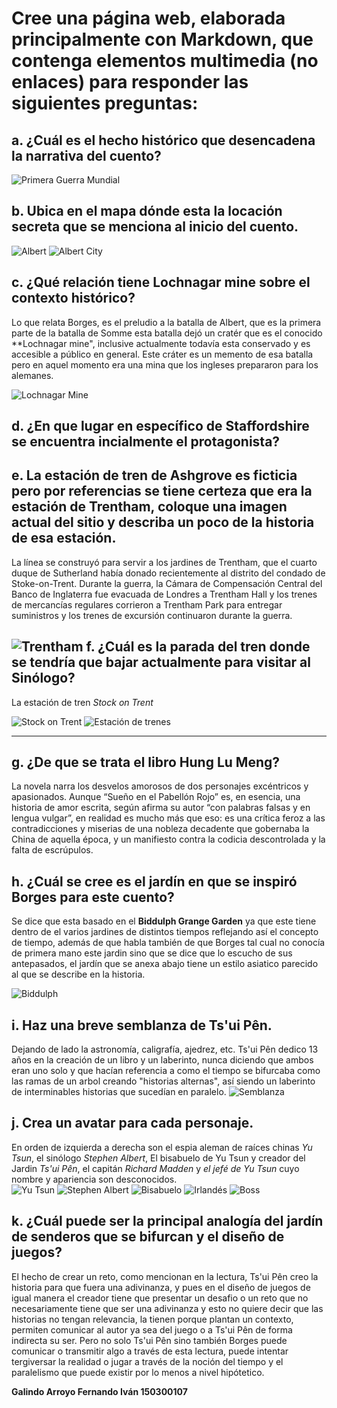 Cree una página web, elaborada principalmente con Markdown, que contenga elementos multimedia (no enlaces) para responder las siguientes preguntas:
===============================================
   a. ¿Cuál es el hecho histórico que desencadena la narrativa del cuento?
   -----------------------------------------------------------------------
   ![Primera Guerra Mundial](pictures/greatwar.jpg)

   b. Ubica en el mapa dónde esta la locación secreta que se menciona al inicio del cuento.
   -----------------------------------------------------------------------
   ![Albert](pictures/albert-googlemaps.png)
   ![Albert City](pictures/albert-city.png)
   
   c. ¿Qué relación tiene Lochnagar mine sobre el contexto histórico?
   -----------------------------------------------------------------------

   Lo que relata Borges, es el preludio a la batalla de Albert, que es la primera parte de la batalla de Somme
   esta batalla dejó un cratér que es el conocido **Lochnagar mine", inclusive actualmente todavía esta conservado
   y es accesible a público en general. Este cráter es un memento de esa batalla pero en aquel momento era una mina
   que los ingleses prepararon para los alemanes.

   ![Lochnagar Mine](pictures/mine.jpg)


   d. ¿En que lugar en específico de Staffordshire se encuentra incialmente el protagonista?
   -----------------------------------------------------------------------
   e. La estación de tren de Ashgrove es ficticia pero por referencias se tiene certeza que era la estación de Trentham, coloque una imagen actual del sitio y describa un poco de la historia de esa estación.
   ----------------------------------------------------------------------- 

   La línea se construyó para servir a los jardines de Trentham, que el cuarto duque de Sutherland había donado recientemente al distrito del condado de Stoke-on-Trent.
   Durante la guerra, la Cámara de Compensación Central del Banco de Inglaterra fue evacuada de Londres a Trentham Hall  y los trenes de mercancías regulares corrieron a Trentham Park para entregar suministros y los trenes de excursión continuaron durante la guerra.


   ![Trentham](pictures/trentham.jpg)
  f. ¿Cuál es la parada del tren donde se tendría que bajar actualmente para visitar al Sinólogo? 
  -----------------------------------------------------------------------------
  
  La estación de tren *Stock on Trent*

   ![Stock on Trent](pictures/stock-on.trent.png)
   ![Estación de trenes](pictures/stock.jpg)

   -----------------------------------------------------------------------
  g. ¿De que se trata el libro Hung Lu Meng? 
  -----------------------------------------------------------------------

  La novela narra los desvelos amorosos de dos personajes excéntricos y apasionados.
  Aunque “Sueño en el Pabellón Rojo” es, en esencia, una historia de amor escrita, según afirma su autor “con palabras falsas y en lengua vulgar”, en realidad es mucho más que eso: es una crítica feroz a las contradicciones y miserias de una nobleza decadente que gobernaba la China de aquella época, y un manifiesto contra la codicia descontrolada y la falta de escrúpulos.

  h. ¿Cuál se cree es el jardín en que se inspiró Borges para este cuento?
  -----------------------------------------------------------------------

  Se dice que esta basado en el **Biddulph Grange Garden** ya que este tiene dentro de el varios jardines de distintos tiempos reflejando así el concepto de tiempo, además de que habla
  también de que Borges tal cual no conocía de primera mano este jardin sino que se dice que lo escucho de sus antepasados, el jardín que se anexa abajo tiene un estilo asiatico parecido al que se describe en la historia.

  ![Biddulph](pictures/biddulph1.jpeg)

  i. Haz una breve semblanza de Ts'ui Pên.
  -----------------------------------------------------------------------

   Dejando de lado la astronomía, caligrafía, ajedrez, etc. Ts'ui Pên dedico 13 años
   en la creación de un libro y un laberinto, nunca diciendo que ambos eran uno solo
   y que hacían referencia a como el tiempo se bifurcaba como 
   las ramas de un arbol creando "historias alternas", así siendo un laberinto de interminables
   historias que sucedían en paralelo.
  ![Semblanza](pictures/semblanza.png)


  j. Crea un avatar para cada personaje.
  -----------------------------------------------------------------------

  En orden de izquierda a derecha son el espia aleman de raíces chinas *Yu Tsun*, el sinólogo *Stephen Albert*,
  El bisabuelo de Yu Tsun y creador del Jardin *Ts'ui Pên*, el capitán *Richard Madden* y *el jefé de Yu Tsun*
  cuyo nombre y apariencia son desconocidos.  
  ![Yu Tsun](pictures/tsun.png "Yu Tsun")
  ![Stephen Albert](pictures/albert.png "Sinólogo Stephen Albert")
  ![Bisabuelo](pictures/bisabuelo.png "Ts'ui Pên")
  ![Irlandés](pictures/irlandes.png "Capitán Richard Madden")
  ![Boss](pictures/jefe.png "El jefe")

  k. ¿Cuál puede ser la principal analogía del jardín de senderos que se bifurcan y el diseño de juegos?
  -----------------------------------------------------------------------  

  El hecho de crear un reto, como mencionan en la lectura, Ts'ui Pên creo la historia para que fuera una adivinanza, 
  y pues en el diseño de juegos de igual manera el creador tiene que presentar un desafio o un reto que no necesariamente
  tiene que ser una adivinanza y esto no quiere decir que las historias no tengan relevancia, la tienen porque plantan un contexto,
  permiten comunicar al autor ya sea del juego o a Ts'ui Pên de forma indirecta su ser. Pero no solo Ts'ui Pên sino también Borges
  puede comunicar o transmitir algo a través de esta lectura, puede intentar tergiversar la realidad o jugar a través de la noción
  del tiempo y el paralelismo que puede existir por lo menos a nivel hipótetico.

  **Galindo Arroyo Fernando Iván 150300107**
  
